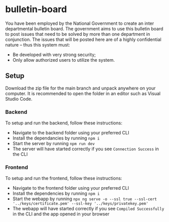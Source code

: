 # bulletin-board
You have been employed by the National Government to create an inter departmental bulletin
board. The government aims to use this bulletin board to post issues that need to be solved by
more than one department in conjunction. The issues that will be posted here are of a highly
confidential nature – thus this system must:
- Be developed with very strong security;
- Only allow authorized users to utilize the system.

## Setup
Download the zip file for the main branch and unpack anywhere on your computer.
It is recommended to open the folder in an editor such as Visual Studio Code.

### Backend
To setup and run the backend, follow these instructions:
- Navigate to the backend folder using your preferred CLI
- Install the dependancies by running `npm i`
- Start the server by running `npm run dev`
- The server will have started correctly if you see `Connection Success` in the CLI

### Frontend
To setup and run the frontend, follow these instructions:
- Navigate to the frontend folder using your preferred CLI
- Install the dependencies by running `npm i`
- Start the webapp by running `npx ng serve -o --ssl true --ssl-cert '../keys/certificate.pem' --ssl-key '../keys/privatekey.pem'`
- The webapp will have started correctly if you see `Compiled Successfully` in the CLI and the app opened in your browser
